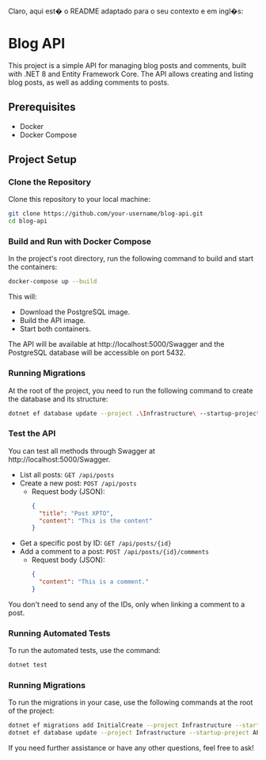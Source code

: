 Claro, aqui est� o README adaptado para o seu contexto e em ingl�s:

# Blog API

This project is a simple API for managing blog posts and comments, built with .NET 8 and Entity Framework Core. The API allows creating and listing blog posts, as well as adding comments to posts.

## Prerequisites

- Docker
- Docker Compose

## Project Setup

### Clone the Repository

Clone this repository to your local machine:

```bash
git clone https://github.com/your-username/blog-api.git
cd blog-api
```

### Build and Run with Docker Compose

In the project's root directory, run the following command to build and start the containers:

```bash
docker-compose up --build
```

This will:

- Download the PostgreSQL image.
- Build the API image.
- Start both containers.

The API will be available at http://localhost:5000/Swagger and the PostgreSQL database will be accessible on port 5432.

### Running Migrations

At the root of the project, you need to run the following command to create the database and its structure:

```bash
dotnet ef database update --project .\Infrastructure\ --startup-project .\API\
```

### Test the API

You can test all methods through Swagger at http://localhost:5000/Swagger.

- List all posts: `GET /api/posts`
- Create a new post: `POST /api/posts`
  - Request body (JSON):
    ```json
    {
      "title": "Post XPTO",
      "content": "This is the content"
    }
    ```
- Get a specific post by ID: `GET /api/posts/{id}`
- Add a comment to a post: `POST /api/posts/{id}/comments`
  - Request body (JSON):
    ```json
    {
      "content": "This is a comment."
    }
    ```

You don't need to send any of the IDs, only when linking a comment to a post.

### Running Automated Tests

To run the automated tests, use the command:

```bash
dotnet test
```

### Running Migrations

To run the migrations in your case, use the following commands at the root of the project:

```bash
dotnet ef migrations add InitialCreate --project Infrastructure --startup-project API
dotnet ef database update --project Infrastructure --startup-project API
```

If you need further assistance or have any other questions, feel free to ask!